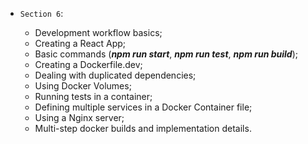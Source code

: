 * `Section 6`:

    * Development workflow basics;
    * Creating a React App;
    * Basic commands (_**npm run start**_, _**npm run test**_, _**npm run build**_);
    * Creating a Dockerfile.dev;
    * Dealing with duplicated dependencies;
    * Using Docker Volumes;
    * Running tests in a container;
    * Defining multiple services in a Docker Container file;
    * Using a Nginx server;
    * Multi-step docker builds and implementation details.